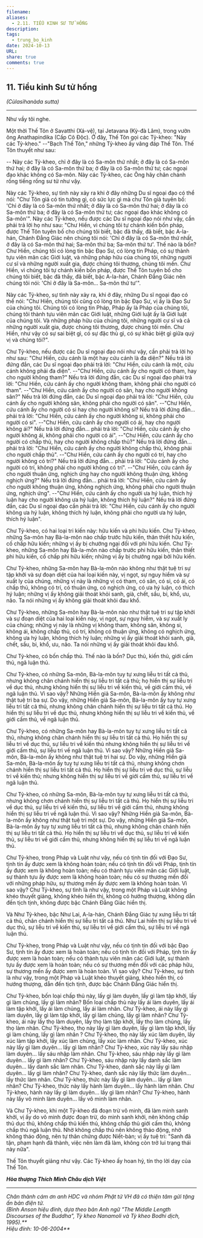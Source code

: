 ```yaml
---
filename: 
aliases:
  - 2.11. TIỂU KINH SƯ TỬ HỐNG
description: 
tags:
  - trung_bo_kinh
date: 2024-10-13
URL: 
share: true
comments: true
---
```

## 11. Tiểu kinh Sư tử hống  
_(Cùlasìhanàda sutta)_

---

Như vầy tôi nghe.

Một thời Thế Tôn ở Savatthi (Xá-vệ), tại Jetavana (Kỳ-đà Lâm), trong vườn ông Anathapindika (Cấp Cô Ðộc). Ở đây, Thế Tôn gọi các Tỷ-kheo: "Này các Tỷ-kheo." --"Bạch Thế Tôn," những Tỷ-kheo ấy vâng đáp Thế Tôn. Thế Tôn thuyết như sau:

-- Này các Tỷ-kheo, chỉ ở đây là có Sa-môn thứ nhất; ở đây là có Sa-môn thứ hai; ở đây là có Sa-môn thứ ba; ở đây là có Sa-môn thứ tư; các ngoại đạo khác không có Sa-môn. Này các Tỷ-kheo, các Ông hãy chân chánh rống tiếng rống sư tử như vậy.

Này các Tỷ-kheo, sự tình này xảy ra khi ở đây những Du sĩ ngoại đạo có thể nói: "Chư Tôn giả có tin tưởng gì, có sức lực gì mà chư Tôn giả tuyên bố: 'Chỉ ở đây là có Sa-môn thứ nhất; ở đây là có Sa-môn thứ hai; ở đây là có Sa-môn thứ ba; ở đây là có Sa-môn thứ tư; các ngoại đạo khác không có Sa-môn'". Này các Tỷ-kheo, nếu được các Du sĩ ngoại đạo nói như vậy, cần phải trả lời họ như sau: "Chư Hiền, vì chúng tôi tự chánh kiến bốn pháp, được Thế Tôn tuyên bố cho chúng tôi biết, bậc đã thấy, đã biết, bậc A-la-hán, Chánh Ðẳng Giác nên chúng tôi nói: 'Chỉ ở đây là có Sa-môn thứ nhất, ở đây là có Sa-môn thứ hai; Sa-môn thứ ba; Sa-môn thứ tư'. Thế nào là bốn? Chư Hiền, chúng tôi có lòng tin bậc Ðạo Sư, có lòng tin Pháp, có sự thành tựu viên mãn các Giới luật, và những pháp hữu của chúng tôi, những người cư sĩ và những người xuất gia, được chúng tôi thương, chúng tôi mến. Chư Hiền, vì chúng tôi tự chánh kiến bốn pháp, được Thế Tôn tuyên bố cho chúng tôi biết, bậc đã thấy, đã biết, bậc A-la-hán, Chánh Ðẳng Giác nên chúng tôi nói: 'Chỉ ở đây là Sa-môn... Sa-môn thứ tư'".

Này các Tỷ-kheo, sự tình này xảy ra, khi ở đây, những Du sĩ ngoại đạo có thể nói: "Chư Hiền, chúng tôi cũng có lòng tin bậc Ðạo Sư, vị ấy là Ðạo Sư của chúng tôi. Chúng tôi có lòng tin Pháp, Pháp ấy là Pháp của chúng tôi, chúng tôi thành tựu viên mãn các Giới luật, những Giới luật ấy là Giới luật của chúng tôi. Và những pháp hữu của chúng tôi, những người cư sĩ và cả những người xuất gia, được chúng tôi thương, được chúng tôi mến. Chư Hiền, như vậy có sự sai biệt gì, có sự đặc thù gì, có sự khác biệt gì giữa quý vị và chúng tôi?".

Chư Tỷ-kheo, nếu được các Du sĩ ngoại đạo nói như vậy, cần phải trả lời họ như sau: "Chư Hiền, cứu cánh là một hay cứu cánh là đa diện?" Nếu trả lời đứng đắn, các Du sĩ ngoại đạo phải trả lời: "Chư Hiền, cứu cánh là một, cứu cánh không phải đa diện". --"Chư Hiền, cứu cánh ấy cho người có tham, hay cho người không tham?" Nếu trả lời đứng đắn, các Du sĩ ngoại đạo phải trả lời: "Chư Hiền, cứu cánh ấy cho người không tham, không phải cho người có tham". --"Chư Hiền, cứu cánh ấy cho người có sân, hay cho người không sân?" Nếu trả lời đứng đắn, các Du sĩ ngoại đạo phải trả lời: "Chư Hiền, cứu cánh ấy cho người không sân, không phải cho người có sân". --"Chư Hiền, cứu cánh ấy cho người có si hay cho người không si? Nếu trả lời đứng đắn... phải trả lời: "Chư Hiền, cứu cánh ấy cho người không si, không phải cho người có si". --"Chư Hiền, cứu cánh ấy cho người có ái, hay cho người không ái?" Nếu trả lời đứng đắn... phải trả lời: "Chư Hiền, cứu cánh ấy cho người không ái, không phải cho người có ái". --"Chư Hiền, cứu cánh ấy cho người có chấp thủ, hay cho người không chấp thủ?" Nếu trả lời đứng đắn... phải trả lời: "Chư Hiền, cứu cánh ấy cho người không chấp thủ, không phải cho người chấp thủ". --"Chư Hiền, cứu cánh ấy cho người có trí, hay cho người không có trí?" Nếu trả lời đứng đắn... phải trả lời: "Cứu cánh ấy cho người có trí, không phải cho người không có trí". --"Chư Hiền, cứu cánh ấy cho người thuận ứng, nghịch ứng hay cho người không thuận ứng, không nghịch ứng?" Nếu trả lời đứng đắn... phải trả lời: "Chư Hiền, cứu cánh ấy cho người không thuận ứng, không nghịch ứng, không phải cho người thuận ứng, nghịch ứng". --"Chư Hiền, cứu cánh ấy cho người ưa hý luận, thích hý luận hay cho người không ưa hý luận, không thích hý luận?" Nếu trả lời đứng đắn, các Du sĩ ngoại đạo cần phải trả lời: "Chư Hiền, cứu cánh ấy cho người không ưa hý luận, không thích hý luận, không phải cho người ưa hý luận, thích hý luận".

Chư Tỷ-kheo, có hai loại tri kiến này: hữu kiến và phi hữu kiến. Chư Tỷ-kheo, những Sa-môn hay Bà-la-môn nào chấp trước hữu kiến, thân thiết hữu kiến, cố chấp hữu kiến; những vị ấy bị chướng ngại đối với phi hữu kiến. Chư Tỷ-kheo, những Sa-môn hay Bà-la-môn nào chấp trước phi hữu kiến, thân thiết phi hữu kiến, cố chấp phi hữu kiến; những vị ấy bị chướng ngại bởi hữu kiến.

Chư Tỷ-kheo, những Sa-môn hay Bà-la-môn nào không như thật tuệ tri sự tập khởi và sự đoạn diệt của hai loại kiến này, vị ngọt, sự nguy hiểm và sự xuất ly của chúng, những vị này là những vị có tham, có sân, có si, có ái, có chấp thủ, không có trí, có thuận ứng, có nghịch ứng, có ưa hý luận, có thích hý luận; những vị ấy không giải thoát khỏi sanh, già, chết, sầu, bi, khổ, ưu, não. Ta nói những vị ấy không giải thoát khỏi đau khổ.

Chư Tỷ-kheo, những Sa-môn hay Bà-la-môn nào như thật tuệ tri sự tập khởi và sự đoạn diệt của hai loại kiến này, vị ngọt, sự nguy hiểm, và sự xuất ly của chúng; những vị này là những vị không tham, không sân, không si, không ái, không chấp thủ, có trí, không có thuận ứng, không có nghịch ứng, không ưa hý luận, không thích hý luận; những vị ấy giải thoát khỏi sanh, già, chết, sầu, bi, khổ, ưu, não. Ta nói những vị ấy giải thoát khỏi đau khổ.

Chư Tỷ-kheo, có bốn chấp thủ. Thế nào là bốn? Dục thủ, kiến thủ, giới cấm thủ, ngã luận thủ.

Chư Tỷ-kheo, có những Sa-môn, Bà-la-môn tuy tự xưng liễu tri tất cả thủ, nhưng không chân chánh hiển thị sự liễu tri tất cả thủ; họ hiển thị sự liễu tri về dục thủ, nhưng không hiển thị sự liễu tri về kiến thủ, về giới cấm thủ, về ngã luận thủ. Vì sao vậy? Những Hiền giả Sa-môn, Bà-la-môn ấy không như thật tuệ tri ba sự. Do vậy, những Hiền giả Sa-môn, Bà-la-môn ấy tuy tự xưng liễu tri tất cả thủ, nhưng không chân chánh hiển thị sự liễu tri tất cả thủ. Họ hiển thị sự liễu tri về dục thủ, nhưng không hiển thị sự liễu tri về kiến thủ, về giới cấm thủ, về ngã luận thủ.

Chư Tỷ-kheo, có những Sa-môn hay Bà-la-môn tuy tự xưng liễu tri tất cả thủ, nhưng không chân chánh hiển thị sự liễu tri tất cả thủ. Họ hiển thị sự liễu tri về dục thủ, sự liễu tri về kiến thủ nhưng không hiển thị sự liễu tri về giới cấm thủ, sự liễu tri về ngã luận thủ. Vì sao vậy? Những Hiền giả Sa-môn, Bà-la-môn ấy không như thật tuệ tri hai sự. Do vậy, những Hiền giả Sa-môn, Bà-la-môn ấy tuy tự xưng liễu tri tất cả thủ, nhưng không chơn chánh hiển thị sự liễu tri tất cả thủ. Họ hiển thị sự liễu tri về dục thủ, sự liễu tri về kiến thủ; nhưng không hiển thị sự liễu tri về giới cấm thủ, sự liễu tri về ngã luận thủ.

Chư Tỷ-kheo, có những Sa-môn, Bà-la-môn tuy tự xưng liễu tri tất cả thủ, nhưng không chơn chánh hiển thị sự liễu tri tất cả thủ. Họ hiển thị sự liễu tri về dục thủ, sự liễu tri về kiến thủ, sự liễu tri về giới cấm thủ, nhưng không hiển thị sự liễu tri về ngã luận thủ. Vì sao vậy? Những Hiền giả Sa-môn, Bà-la-môn ấy không như thật tuệ tri một sự. Do vậy, những Hiền giả Sa-môn, Bà-la-môn ấy tuy tự xưng liễu tri tất cả thủ, nhưng không chân chánh hiển thị sự liễu tri tất cả thủ. Họ hiển thị sự liễu tri về dục thủ, sự liễu tri về kiến thủ, sự liễu tri về giới cấm thủ, nhưng không hiển thị sự liễu tri về ngã luận thủ.

Chư Tỷ-kheo, trong Pháp và Luật như vậy, nếu có tịnh tín đối với Ðạo Sư, tịnh tín ấy được xem là không hoàn toàn; nếu có tịnh tín đối với Pháp, tịnh tín ấy được xem là không hoàn toàn; nếu có thành tựu viên mãn các Giới luật, sự thành tựu ấy được xem là không hoàn toàn; nếu có sự thương mến đối với những pháp hữu, sự thương mến ấy được xem là không hoàn toàn. Vì sao vậy? Chư Tỷ-kheo, sự tình là như vậy, trong một Pháp và Luật không khéo thuyết giảng, không khéo hiển thị, không có hướng thượng, không dẫn đến tịch tịnh, không được bậc Chánh Ðẳng Giác hiển thị.

Và Như Tỷ-kheo, bậc Như Lai, A-la-hán, Chánh Ðẳng Giác tự xưng liễu tri tất cả thủ, chân chánh hiển thị sự liễu tri tất cả thủ. Như Lai hiển thị sự liễu tri về dục thủ, sự liễu tri về kiến thủ, sự liễu tri về giới cấm thủ, sự liễu tri về ngã luận thủ.

Chư Tỷ-kheo, trong Pháp và Luật như vậy, nếu có tịnh tín đối với bậc Ðạo Sư, tịnh tín ấy được xem là hoàn toàn; nếu có tịnh tín đối với Pháp, tịnh tín ấy được xem là hoàn toàn; nếu có thành tựu viên mãn các Giới luật, sự thành tựu ấy được xem là hoàn toàn; nếu có sự thương mến đối với các pháp hữu, sự thương mến ấy được xem là hoàn toàn. Vì sao vậy? Chư Tỷ-kheo, sự tình là như vậy, trong một Pháp và Luật khéo thuyết giảng, khéo hiển thị, có hướng thượng, dẫn đến tịch tịnh, được bậc Chánh Ðẳng Giác hiển thị.

Chư Tỷ-kheo, bốn loại chấp thủ này, lấy gì làm duyên, lấy gì làm tập khởi, lấy gì làm chủng, lấy gì làm nhân? Bốn loại chấp thủ này lấy ái làm duyên, lấy ái làm tập khởi, lấy ái làm chủng, lấy ái làm nhân. Chư Tỷ-kheo, ái này lấy gì làm duyên, lấy gì làm tập khởi, lấy gì làm chủng, lấy gì làm nhân? Chư Tỷ-kheo, ái này lấy thọ làm duyên, lấy thọ làm tập khởi, lấy thọ làm chủng, lấy thọ làm nhân. Chư Tỷ-kheo, thọ này lấy gì làm duyên, lấy gì làm tập khởi, lấy gì làm chủng, lấy gì làm nhân ? Chư Tỷ-kheo, thọ này lấy xúc làm duyên, lấy xúc làm tập khởi, lấy xúc làm chủng, lấy xúc làm nhân. Chư Tỷ-kheo, xúc này lấy gì làm duyên... lấy gì làm nhân? Chư Tỷ-kheo, xúc này lấy sáu nhập làm duyên... lấy sáu nhập làm nhân. Chư Tỷ-kheo, sáu nhập này lấy gì làm duyên... lấy gì làm nhân? Chư Tỷ-kheo, sáu nhập này lấy danh sắc làm duyên... lấy danh sắc làm nhân. Chư Tỷ-kheo, danh sắc này lấy gì làm duyên... lấy gì làm nhân? Chư Tỷ-kheo, danh sắc này lấy thức làm duyên... lấy thức làm nhân. Chư Tỷ-kheo, thức này lấy gì làm duyên... lấy gì làm nhân? Chư Tỷ-kheo, thức này lấy hành làm duyên... lấy hành làm nhân. Chư Tỷ-kheo, hành này lấy gì làm duyên... lấy gì làm nhân? Chư Tỷ-kheo, hành này lấy vô minh làm duyên... lấy vô minh làm nhân.

Và Chư Tỷ-kheo, khi một Tỷ-kheo đã đoạn trừ vô minh, đã làm minh sanh khởi, vị ấy do vô minh được đoạn trừ, do minh sanh khởi, nên không chấp thủ dục thủ, không chấp thủ kiến thủ, không chấp thủ giới cấm thủ, không chấp thủ ngã luận thủ. Nhờ không chấp thủ nên không tháo động, nhờ không tháo động, nên tự thân chứng được Niết-bàn; vị ấy tuệ tri: "Sanh đã tận, phạm hạnh đã thành, việc nên làm đã làm, không còn trở lui trạng thái này nữa".

Thế Tôn thuyết giảng như vậy. Các Tỷ-kheo ấy hoan hỷ, tín thọ lời dạy của Thế Tôn.

_**Hòa thượng Thích Minh Châu dịch Việt**_

---

_Chân thành cám ơn anh HDC và nhóm Phật tử VH đã có thiện tâm gửi tặng ấn bản điện tử.  
(Bình Anson hiệu đính, dựa theo bản Anh ngữ "The Middle Length Discourses of the Buddha", Tỳ kheo Nanamoli và Tỳ kheo Bodhi dịch, 1995).**  
Hiệu đính: 10-06-2004**_